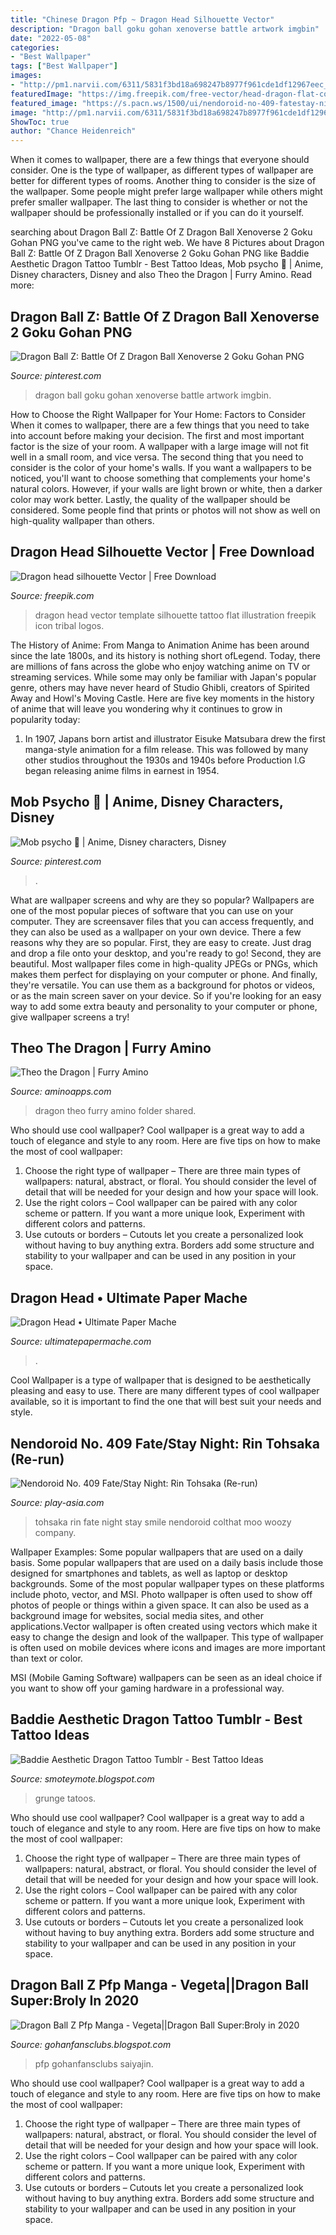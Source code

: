 ```yaml
---
title: "Chinese Dragon Pfp ~ Dragon Head Silhouette Vector"
description: "Dragon ball goku gohan xenoverse battle artwork imgbin"
date: "2022-05-08"
categories:
- "Best Wallpaper"
tags: ["Best Wallpaper"]
images:
- "http://pm1.narvii.com/6311/5831f3bd18a698247b8977f961cde1df12967eec_hq.jpg"
featuredImage: "https://img.freepik.com/free-vector/head-dragon-flat-color-logo-template-vector-illustration_6415-274.jpg?size=626&amp;ext=jpg"
featured_image: "https://s.pacn.ws/1500/ui/nendoroid-no-409-fatestay-night-rin-tohsaka-rerun-549099.1.jpg?p0gz5s"
image: "http://pm1.narvii.com/6311/5831f3bd18a698247b8977f961cde1df12967eec_hq.jpg"
ShowToc: true
author: "Chance Heidenreich"
---
```



When it comes to wallpaper, there are a few things that everyone should consider. One is the type of wallpaper, as different types of wallpaper are better for different types of rooms. Another thing to consider is the size of the wallpaper. Some people might prefer large wallpaper while others might prefer smaller wallpaper. The last thing to consider is whether or not the wallpaper should be professionally installed or if you can do it yourself.

	

		
searching about Dragon Ball Z: Battle Of Z Dragon Ball Xenoverse 2 Goku Gohan PNG you've came to the right web. We have 8 Pictures about Dragon Ball Z: Battle Of Z Dragon Ball Xenoverse 2 Goku Gohan PNG like Baddie Aesthetic Dragon Tattoo Tumblr - Best Tattoo Ideas, Mob psycho 💯 | Anime, Disney characters, Disney and also Theo the Dragon | Furry Amino. Read more:
		
    
## Dragon Ball Z: Battle Of Z Dragon Ball Xenoverse 2 Goku Gohan PNG

<img loading=lazy src="https://i.pinimg.com/736x/d6/b1/93/d6b19354e80d29cdb2ba23165b67fa45.jpg" onerror="this.onerror=null;this.src='https://tse2.mm.bing.net/th?id=OIP.e8a8bcNQoYLEZpPh3Okr5wHaHl&amp;pid=15.1';" alt="Dragon Ball Z: Battle Of Z Dragon Ball Xenoverse 2 Goku Gohan PNG">

_Source: pinterest.com_

>dragon ball goku gohan xenoverse battle artwork imgbin. 

	

How to Choose the Right Wallpaper for Your Home: Factors to Consider
When it comes to wallpaper, there are a few things that you need to take into account before making your decision. The first and most important factor is the size of your room. A wallpaper with a large image will not fit well in a small room, and vice versa. 
The second thing that you need to consider is the color of your home's walls. If you want a wallpapers to be noticed, you'll want to choose something that complements your home's natural colors. However, if your walls are light brown or white, then a darker color may work better. 
Lastly, the quality of the wallpaper should be considered. Some people find that prints or photos will not show as well on high-quality wallpaper than others.

    
## Dragon Head Silhouette Vector | Free Download

<img loading=lazy src="https://img.freepik.com/free-vector/head-dragon-flat-color-logo-template-vector-illustration_6415-274.jpg?size=626&amp;ext=jpg" onerror="this.onerror=null;this.src='https://tse3.mm.bing.net/th?id=OIP.8gKPVMgLwCh8brpL_5ADYQHaF7&amp;pid=15.1';" alt="Dragon head silhouette Vector | Free Download">

_Source: freepik.com_

>dragon head vector template silhouette tattoo flat illustration freepik icon tribal logos. 

	

The History of Anime: From Manga to Animation
Anime has been around since the late 1800s, and its history is nothing short ofLegend. Today, there are millions of fans across the globe who enjoy watching anime on TV or streaming services. While some may only be familiar with Japan's popular genre, others may have never heard of Studio Ghibli, creators of Spirited Away and Howl's Moving Castle. Here are five key moments in the history of anime that will leave you wondering why it continues to grow in popularity today:
1) In 1907, Japans born artist and illustrator Eisuke Matsubara drew the first manga-style animation for a film release. This was followed by many other studios throughout the 1930s and 1940s before Production I.G began releasing anime films in earnest in 1954.

    
## Mob Psycho 💯 | Anime, Disney Characters, Disney

<img loading=lazy src="https://i.pinimg.com/originals/a4/e3/24/a4e324be3c31fb4dde6c80c3257eee18.jpg" onerror="this.onerror=null;this.src='https://tse1.mm.bing.net/th?id=OIP.tvmhFbM6_FCzZG0kMZavNwHaHQ&amp;pid=15.1';" alt="Mob psycho 💯 | Anime, Disney characters, Disney">

_Source: pinterest.com_

>. 

	

What are wallpaper screens and why are they so popular?
Wallpapers are one of the most popular pieces of software that you can use on your computer. They are screensaver files that you can access frequently, and they can also be used as a wallpaper on your own device. There a few reasons why they are so popular. First, they are easy to create. Just drag and drop a file onto your desktop, and you're ready to go! Second, they are beautiful. Most wallpaper files come in high-quality JPEGs or PNGs, which makes them perfect for displaying on your computer or phone. And finally, they're versatile. You can use them as a background for photos or videos, or as the main screen saver on your device. So if you're looking for an easy way to add some extra beauty and personality to your computer or phone, give wallpaper screens a try!

    
## Theo The Dragon | Furry Amino

<img loading=lazy src="http://pm1.narvii.com/6311/5831f3bd18a698247b8977f961cde1df12967eec_hq.jpg" onerror="this.onerror=null;this.src='https://tse1.mm.bing.net/th?id=OIP.DCY1IivFxoD3FWoFoPxROgHaHa&amp;pid=15.1';" alt="Theo the Dragon | Furry Amino">

_Source: aminoapps.com_

>dragon theo furry amino folder shared. 

	

Who should use cool wallpaper?
Cool wallpaper is a great way to add a touch of elegance and style to any room. Here are five tips on how to make the most of cool wallpaper: 
1) Choose the right type of wallpaper – There are three main types of wallpapers: natural, abstract, or floral. You should consider the level of detail that will be needed for your design and how your space will look. 
2) Use the right colors – Cool wallpaper can be paired with any color scheme or pattern. If you want a more unique look, Experiment with different colors and patterns. 
3) Use cutouts or borders – Cutouts let you create a personalized look without having to buy anything extra. Borders add some structure and stability to your wallpaper and can be used in any position in your space.

    
## Dragon Head • Ultimate Paper Mache

<img loading=lazy src="https://www.ultimatepapermache.com/wp-content/uploads/2019/12/7B073A4F-BD19-4C03-B176-D7E1162BCDC6-b4fd70f4a26773e7fa45bfe4a975a202-1536x1152.jpeg" onerror="this.onerror=null;this.src='https://tse3.mm.bing.net/th?id=OIP.44E2hbm7AWPCiQqSYwnlpwHaFj&amp;pid=15.1';" alt="Dragon Head • Ultimate Paper Mache">

_Source: ultimatepapermache.com_

>. 

	

Cool Wallpaper is a type of wallpaper that is designed to be aesthetically pleasing and easy to use. There are many different types of cool wallpaper available, so it is important to find the one that will best suit your needs and style.

    
## Nendoroid No. 409 Fate/Stay Night: Rin Tohsaka (Re-run)

<img loading=lazy src="https://s.pacn.ws/1500/ui/nendoroid-no-409-fatestay-night-rin-tohsaka-rerun-549099.1.jpg?p0gz5s" onerror="this.onerror=null;this.src='https://tse2.mm.bing.net/th?id=OIP.M3g4XSAuzpOrOXStKZ_yoAHaHa&amp;pid=15.1';" alt="Nendoroid No. 409 Fate/Stay Night: Rin Tohsaka (Re-run)">

_Source: play-asia.com_

>tohsaka rin fate night stay smile nendoroid colthat moo woozy company. 

	

Wallpaper Examples: Some popular wallpapers that are used on a daily basis.
Some popular wallpapers that are used on a daily basis include those designed for smartphones and tablets, as well as laptop or desktop backgrounds. Some of the most popular wallpaper types on these platforms include photo, vector, and MSI. 
Photo wallpaper is often used to show off photos of people or things within a given space. It can also be used as a background image for websites, social media sites, and other applications.Vector wallpaper is often created using vectors which make it easy to change the design and look of the wallpaper. This type of wallpaper is often used on mobile devices where icons and images are more important than text or color. 

MSI (Mobile Gaming Software) wallpapers can be seen as an ideal choice if you want to show off your gaming hardware in a professional way.

    
## Baddie Aesthetic Dragon Tattoo Tumblr - Best Tattoo Ideas

<img loading=lazy src="https://i.pinimg.com/736x/64/89/db/6489db670d4a238257fc8ea4ed975dda.jpg" onerror="this.onerror=null;this.src='https://tse1.mm.bing.net/th?id=OIP.Bsj5OGI2mT28TPnwvNiRigHaHT&amp;pid=15.1';" alt="Baddie Aesthetic Dragon Tattoo Tumblr - Best Tattoo Ideas">

_Source: smoteymote.blogspot.com_

>grunge tatoos. 

	

Who should use cool wallpaper?
Cool wallpaper is a great way to add a touch of elegance and style to any room. Here are five tips on how to make the most of cool wallpaper: 
1) Choose the right type of wallpaper – There are three main types of wallpapers: natural, abstract, or floral. You should consider the level of detail that will be needed for your design and how your space will look. 
2) Use the right colors – Cool wallpaper can be paired with any color scheme or pattern. If you want a more unique look, Experiment with different colors and patterns. 
3) Use cutouts or borders – Cutouts let you create a personalized look without having to buy anything extra. Borders add some structure and stability to your wallpaper and can be used in any position in your space.

    
## Dragon Ball Z Pfp Manga - Vegeta||Dragon Ball Super:Broly In 2020

<img loading=lazy src="https://i.pinimg.com/originals/f4/ba/0d/f4ba0dab9d48283f6a7c1344337c8964.jpg" onerror="this.onerror=null;this.src='https://tse1.mm.bing.net/th?id=OIP.AfCTflCGs1PZH4eeZQxBYAHaFw&amp;pid=15.1';" alt="Dragon Ball Z Pfp Manga - Vegeta||Dragon Ball Super:Broly in 2020">

_Source: gohanfansclubs.blogspot.com_

>pfp gohanfansclubs saiyajin. 

	

Who should use cool wallpaper?
Cool wallpaper is a great way to add a touch of elegance and style to any room. Here are five tips on how to make the most of cool wallpaper: 
1) Choose the right type of wallpaper – There are three main types of wallpapers: natural, abstract, or floral. You should consider the level of detail that will be needed for your design and how your space will look. 
2) Use the right colors – Cool wallpaper can be paired with any color scheme or pattern. If you want a more unique look, Experiment with different colors and patterns. 
3) Use cutouts or borders – Cutouts let you create a personalized look without having to buy anything extra. Borders add some structure and stability to your wallpaper and can be used in any position in your space.

